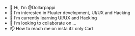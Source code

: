 - 👋 Hi, I’m @Dollarpappi
- 👀 I’m interested in Fluuter development, UI/UX and Hacking
- 🌱 I’m currently learning UI/UX and Hacking
- 💞️ I’m looking to collaborate on ...
- 📫 How to reach me on insta itz only Carl

<!---
Dollarpappi/Dollarpappi is a ✨ special ✨ repository because its `README.md` (this file) appears on your GitHub profile.
You can click the Preview link to take a look at your changes.
--->
